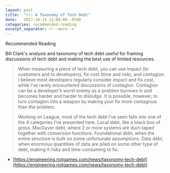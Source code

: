 ```yaml
---
layout: post
title:  "rr: A Taxonomy of Tech Debt"
date:   2017-10-14 12:00:00 -0500
categories: recommended-reading
excerpt_separator: <!--more-->
---
```


Recommended Reading

Bill Clark's analysis and taxonomy of tech debt useful for framing discussions of tech debt and making the best use of limited resources. 

<!--more-->

> When measuring a piece of tech debt, you can use impact (to customers and to developers), fix cost (time and risk), and contagion. I believe most developers regularly consider impact and fix cost, while I’ve rarely encountered discussions of contagion. Contagion can be a developer’s worst enemy as a problem burrows in and becomes harder and harder to dislodge. It is possible, however, to turn contagion into a weapon by making your fix more contagious than the problem.
>
> Working on League, most of the tech debt I’ve seen falls into one of the 4 categories I’ve presented here. Local debt, like a black box of gross. MacGyver debt, where 2 or more systems are duct-taped together with conversion functions. Foundational debt, when the entire structure is built on some unfortunate assumptions. Data debt, when enormous quantities of data are piled on some other type of debt, making it risky and time-consuming to fix.

* [https://engineering.riotgames.com/news/taxonomy-tech-debt](https://engineering.riotgames.com/news/taxonomy-tech-debt)